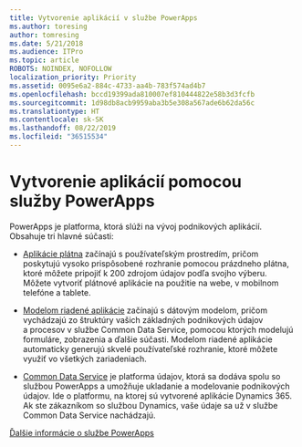```yaml
---
title: Vytvorenie aplikácií v službe PowerApps
ms.author: toresing
author: tomresing
ms.date: 5/21/2018
ms.audience: ITPro
ms.topic: article
ROBOTS: NOINDEX, NOFOLLOW
localization_priority: Priority
ms.assetid: 0095e6a2-884c-4733-aa4b-783f574ad4b7
ms.openlocfilehash: bccd19399ada810007ef810444822e58b3d3fcfb
ms.sourcegitcommit: 1d98db8acb9959aba3b5e308a567ade6b62da56c
ms.translationtype: HT
ms.contentlocale: sk-SK
ms.lasthandoff: 08/22/2019
ms.locfileid: "36515534"
---
```

# <a name="create-apps-with-powerapps"></a>Vytvorenie aplikácií pomocou služby PowerApps

PowerApps je platforma, ktorá slúži na vývoj podnikových aplikácií. Obsahuje tri hlavné súčasti: 
  
- [Aplikácie plátna](https://go.microsoft.com/fwlink/?linkid=874495) začínajú s používateľským prostredím, pričom poskytujú vysoko prispôsobené rozhranie pomocou prázdneho plátna, ktoré môžete pripojiť k 200 zdrojom údajov podľa svojho výberu. Môžete vytvoriť plátnové aplikácie na použitie na webe, v mobilnom telefóne a tablete. 
    
- [Modelom riadené aplikácie](https://go.microsoft.com/fwlink/?linkid=874496) začínajú s dátovým modelom, pričom vychádzajú zo štruktúry vašich základných podnikových údajov a procesov v službe Common Data Service, pomocou ktorých modelujú formuláre, zobrazenia a ďalšie súčasti. Modelom riadené aplikácie automaticky generujú skvelé používateľské rozhranie, ktoré môžete využiť vo všetkých zariadeniach. 
    
- [Common Data Service](https://go.microsoft.com/fwlink/?linkid=874497) je platforma údajov, ktorá sa dodáva spolu so službou PowerApps a umožňuje ukladanie a modelovanie podnikových údajov. Ide o platformu, na ktorej sú vytvorené aplikácie Dynamics 365. Ak ste zákazníkom so službou Dynamics, vaše údaje sa už v službe Common Data Service nachádzajú. 
    
[Ďalšie informácie o službe PowerApps](https://go.microsoft.com/fwlink/?linkid=874498)
  

